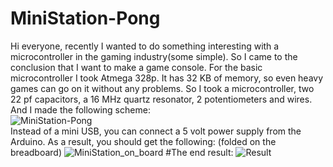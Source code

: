 # MiniStation-Pong
Hi everyone, recently I wanted to do something interesting with a microcontroller in the gaming industry(some simple). So I came to the conclusion that I want to make a game console. For the basic microcontroller I took Atmega 328p. It has 32 KB of memory, so even heavy games can go on it without any problems. So I took a microcontroller, two 22 pf capacitors, a 16 MHz quartz resonator, 2 potentiometers and wires. And I made the following scheme:  
![MiniStation-Pong](https://user-images.githubusercontent.com/93592475/151336201-2a9801fd-257b-48e8-a1ad-d786b1b010c3.png)  
Instead of a mini USB, you can connect a 5 volt power supply from the Arduino. As a result, you should get the following: (folded on the breadboard) 
![MiniStation_on_board](https://user-images.githubusercontent.com/93592475/151337167-883b6187-e4a9-418c-b232-61d29a366866.png)
#The end result:
![Result](https://user-images.githubusercontent.com/93592475/151339267-8a583e63-d681-4a64-b837-c371a26b5395.gif)
